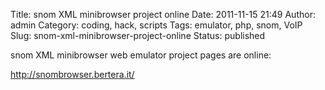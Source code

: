 Title: snom XML minibrowser project online
Date: 2011-11-15 21:49
Author: admin
Category: coding, hack, scripts
Tags: emulator, php, snom, VoIP
Slug: snom-xml-minibrowser-project-online
Status: published

snom XML minibrowser web emulator project pages are online:

<http://snombrowser.bertera.it/>

